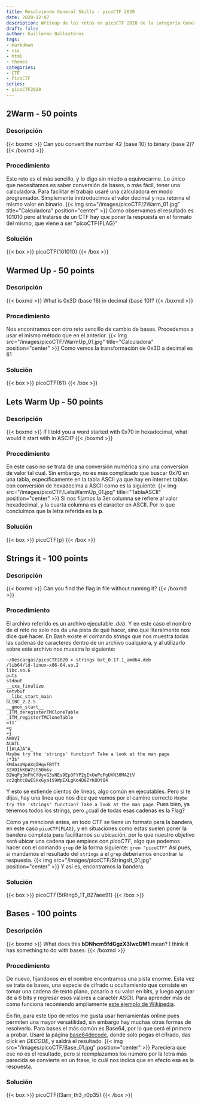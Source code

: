 ```yaml
---
title: Resolviendo General Skills - picoCTF 2020
date: 2020-12-07
description: Writeup de los retos en picoCTF 2020 de la categoría General Skills
draft: false
author: Guillermo Ballesteros
tags:
- markdown
- css
- html
- themes
categories:
- CTF
- PicoCTF
series:
- picoCTF2020
---
```

## 2Warm - 50 points
### Descripción
{{< boxmd >}}
Can you convert the number 42 (base 10) to binary (base 2)? 
{{< /boxmd >}}
### Procedimiento
Este reto es el más sencillo, y lo digo sin miedo a equivocarme. Lo único que necesitamos es saber conversión de bases, o más fácil, tener una calculadora.
Para facilitar el trabajo usaré una calculadora en modo programador. Simplemente inntroducimos el valor decimal y nos retorna el mismo valor en binario.
{{< img src="/images/picoCTF/2Warm_01.jpg" title="Calculadora"  position="center" >}}
Como observamos el resultado es 101010 pero al tratarse de un CTF hay que poner la respuesta en el formato del mismo, que viene a ser "picoCTF{FLAG}"
### Solución
{{< box >}}
picoCTF{101010} 
{{< /box >}}
## Warmed Up - 50 points
### Descripción
{{< boxmd >}}
What is 0x3D (base 16) in decimal (base 10)?
{{< /boxmd >}}
### Procedimiento
Nos encontramos con otro reto sencillo de cambio de bases. Procedemos a usar el mismo método que en el anterior.
{{< img src="/images/picoCTF/WarmUp_01.jpg" title="Calculadora"  position="center" >}}
Como vemos la transformación de 0x3D a decimal es 61
### Solución
{{< box >}}
picoCTF{61} 
{{< /box >}}
## Lets Warm Up - 50 points
### Descripción
{{< boxmd >}}
If I told you a word started with 0x70 in hexadecimal, what would it start with in ASCII? 
{{< /boxmd >}}
### Procedimiento
En este caso no se trata de una conversión numérica sino una conversión de valor tal cual. Sin embargo, no es más complicado que buscar 0x70 en una tabla, específicamente en la tabla ASCII ya que hay en internet tablas con conversión de hexadecima a ASCII como es la siguiente:
{{< img src="/images/picoCTF/LetsWarmUp_01.jpg" title="TablaASCII"  position="center" >}}
Si nos fijamos la 3er columna se refiere al valor hexadecimal, y la cuarta columna es el caracter en ASCII. Por lo que concluímos que la letra referida es la **p**.
### Solución
{{< box >}}
picoCTF{p} 
{{< /box >}}
## Strings it - 100 points
### Descripción
{{< boxmd >}}
Can you find the flag in file without running it?
{{< /boxmd >}}
### Procedimiento
El archivo referido es un archivo ejecutable _.deb_. Y en este caso el nombre de el reto no solo nos da una pista de qué hacer, sino que literalmente nos dice qué hacer.
En Bash existe el comando _strings_ que nos muestra todas las cadenas de caracteres dentro de un archivo cualquiera, y al utilizarlo sobre este archivo nos muestra lo siguiente:
``` [ strings ]
~/Descargas/picoCTF2020 > strings bat_0.17.1_amd64.deb
/lib64/ld-linux-x86-64.so.2
libc.so.6
puts
stdout
__cxa_finalize
setvbuf
__libc_start_main
GLIBC_2.2.5
__gmon_start__
_ITM_deregisterTMCloneTable
_ITM_registerTMCloneTable
=11'
=g	 
=j	 
AWAVI
AUATL
[]A\A]A^A_
Maybe try the 'strings' function? Take a look at the man page
;*3$"
XMdasaWpAXqIHqvFBYTt
32VO1kKGW7st50mkv
B2WqFg3mFhCfUyvG3sNEs9Ep3FYP2gEkUePqFgUVN30MAZtV
zc2qhtc8wESHxGya1S9WpEXLgKo4D8ZrKODtQ4
```
Y esto se extiende cientos de lineas, algo común en ejecutables. Pero si te dijas, hay una linea que nos dice que vamos por el camino correcto `Maybe try the 'strings' function? Take a look at the man page`. Pues bien, ya tenemos todos los strings, pero ¿cuál de todas esas cadenas es la Flag?

Como ya mencioné antes, en todo CTF se tiene un formato para la bandera, en este caso `picoCTF{FLAG}`, y en situaciones como estas suelen poner la bandera completa para facilitarnos su ubicación, por lo que nuestro objetivo será ubicar una cadena que empiece con _picoCTF_, algo que podemos hacer con el comando `grep` de la forma siguiente:
`greo "picoCTF"`
Así pues, si mandamos el resultado del `strings` a el `grep` deberíamos encontrar la respuesta.
{{< img src="/images/picoCTF/StringsIt_01.jpg"   position="center" >}}
Y así es, encontramos la bandera.
### Solución
{{< box >}}
picoCTF{5tRIng5_1T_827aee91}
{{< /box >}}
## Bases - 100 points
### Descripción
{{< boxmd >}}
What does this **bDNhcm5fdGgzX3IwcDM1** mean? I think it has something to do with bases.
{{< /boxmd >}}
### Procedimiento
De nuevo, fijandonos en el nombre encontramos una pista enorme. Esta vez se trata de bases, una especie de cifrado u ocultamiento que consiste en tomar una cadena de texto plano, pasarlo a su valor en bits, y luego agrupar de a 6 bits y regresar esos valores a caractér ASCII. Para aprender más de cómo funciona recomiendo ampliamente [este ejemplo de Wikipedia](https://es.wikipedia.org/wiki/Base64#Ejemplo).

En fin, para este tipo de retos me gusta usar herramientas online pues permiten una mayor versatilidad, sin embargo hay muchas otras formas de resolverlo. Para bases el más común es Base64, por lo que será el primero a probar.
Usaré la página [base64decode](https://www.base64decode.org/), donde solo pegas el cifrado, das click en _DECODE_, y saldrá el resultado.
{{< img src="/images/picoCTF/Base_01.jpg" position="center" >}}
Pareciera que ese no es el resultado, pero si reemplazamos los número por la letra más parecida se convierte en un frase, lo cuál nos indica que en efecto esa es la respuesta.
### Solución
{{< box >}}
picoCTF{l3arn_th3_r0p35}
{{< /box >}}